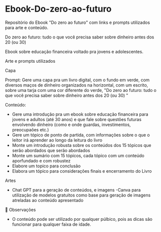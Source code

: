 # Ebook-Do-zero-ao-futuro
Repositório do Ebook "Do zero ao futuro" com links e prompts utilizados para arte e conteúdo.


Do zero ao futuro: tudo o que você precisa saber sobre dinheiro antes dos 20 (ou 30)

Ebook sobre educação financeira voltado pra jovens e adolescentes.


Arte e prompts utilizados

Capa

Prompt: Gere uma capa pra um livro digital, com o fundo em verde, com diversos maços de dinheiro organizados na horizontal, com um escrito, sobre uma tarja com uma cor diferente do verde, "Do zero ao futuro: tudo o que você precisa saber sobre dinheiro antes dos 20 (ou 30)
"

Conteúdo: 

- Gere uma introdução pra um ebook sobre educação financeira para jovens e adultos (até 30 anos) e que fale sobre questões futuras envolvendo dinheiro (como e onde guardas, investimentos, preocupaões etc.)
- Gere um tópico de ponto de partida, com informações sobre o que o leitor irá aprender ao longo da leitura do livro
- Monte um introdução robusta sobre os conteúdos dos 15 tópicos que serão abordados que serão abordados
- Monte um sumário com 15 tópicos, cada tópico com um conteúdo aporfundado e com robustez
- Elabore um topico para conclusão
- Elabora um tópico para considerações finais e encerramento do Livro

Artes

- Chat GPT para a geração de conteúdos, e imagens
-Canva para utilização de modelos gratuitos como base para geração de imagens atreladas ao conteúdo apresentado


📌 Observações

- O conteúdo pode ser utilizado por qualquer púlbico, pois as dicas são funcionar para qualquer faixa de idade.






